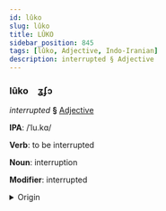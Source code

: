 ```yaml
---
id: lûko
slug: lûko
title: LÛKO
sidebar_position: 845
tags: [lûko, Adjective, Indo-Iranian]
description: interrupted § Adjective
---
```


### lûko&emsp;<span kind="abugida">ʓʄɔ</span>

*interrupted* **§** [Adjective](../../tags/Adjective)

**IPA**: /ˈlu.kɑ/

**Verb**: to be interrupted

**Noun**: interruption

**Modifier**: interrupted

<details>
    <summary>Origin</summary>
    Hindi रुका rukā (perfective of रुकना ruknā) [ɾʊ.käː]<br/>
    <em>Indo-Iranian Language Family</em>
</details>